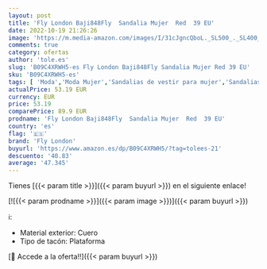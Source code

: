 ```yaml
---
layout: post
title: 'Fly London Baji848Fly  Sandalia Mujer  Red  39 EU'
date: 2022-10-19 21:26:26
image: 'https://m.media-amazon.com/images/I/31cJgncQboL._SL500_._SL400_.jpg'
comments: true
category: ofertas
author: 'tole.es'
slug: 'B09C4XRWH5-es Fly London Baji848Fly Sandalia Mujer Red 39 EU'
sku: 'B09C4XRWH5-es'
tags: [ 'Moda','Moda Mujer','Sandalias de vestir para mujer','Sandalias y palas de mujer','Zapatos para mujer','fly london','sandalia','🇪🇸', ]
actualPrice: 53.19 EUR
currency: EUR
price: 53.19
comparePrice: 89.9 EUR
prodname: 'Fly London Baji848Fly  Sandalia Mujer  Red  39 EU'
country: 'es'
flag: '🇪🇸'
brand: 'Fly London'
buyurl: 'https://www.amazon.es/dp/B09C4XRWH5/?tag=tolees-21'
descuento: '40.83'
average: '47.345'
---
```


Tienes [{{< param title >}}]({{< param buyurl >}}) en el siguiente enlace!

[![{{< param prodname >}}]({{< param image >}})]({{< param buyurl >}})

ℹ️:

- Material exterior: Cuero
- Tipo de tacón: Plataforma

[🛒 Accede a la oferta!!]({{< param buyurl >}})
